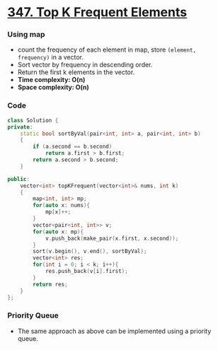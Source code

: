 # [347. Top K Frequent Elements](https://leetcode.com/problems/top-k-frequent-elements/)

### Using map

-   count the frequency of each element in map, store `(element, frequency)` in a vector.
-   Sort vector by frequency in descending order.
-   Return the first k elements in the vector.
-   **Time complexity: O(n)**
-   **Space complexity: O(n)**

### Code

```cpp
class Solution {
private:
    static bool sortByVal(pair<int, int> a, pair<int, int> b)
    {
        if (a.second == b.second)
            return a.first > b.first;
        return a.second > b.second;
    }

public:
    vector<int> topKFrequent(vector<int>& nums, int k)
    {
        map<int, int> mp;
        for(auto x: nums){
            mp[x]++;
        }
        vector<pair<int, int>> v;
        for(auto x: mp){
            v.push_back(make_pair(x.first, x.second));
        }
        sort(v.begin(), v.end(), sortByVal);
        vector<int> res;
        for(int i = 0; i < k; i++){
            res.push_back(v[i].first);
        }
        return res;
    }
};
```

### Priority Queue

-   The same approach as above can be implemented using a priority queue.
